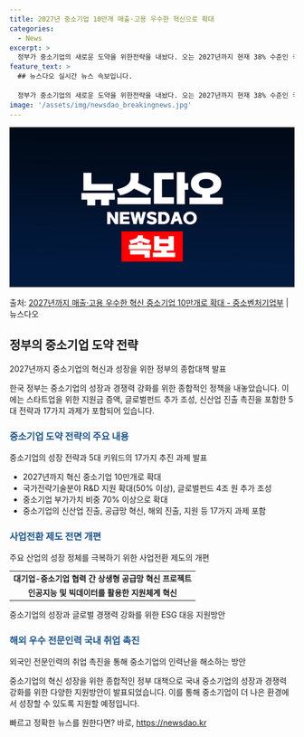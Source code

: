 ```yaml
---
title: 2027년 중소기업 10만개 매출·고용 우수한 혁신으로 확대
categories:
  - News
excerpt: >
  정부가 중소기업의 새로운 도약을 위한전략을 내놨다. 오는 2027년까지 현재 38% 수준인 국가전략기술분야 …
feature_text: >
  ## 뉴스다오 실시간 뉴스 속보입니다.

  정부가 중소기업의 새로운 도약을 위한전략을 내놨다. 오는 2027년까지 현재 38% 수준인 국가전략기술분야 …
image: '/assets/img/newsdao_breakingnews.jpg'
---
```


![뉴스다오 속보](/assets/img/newsdao_breakingnews.jpg)

<p>출처: <a href="https://newsdao.kr/3689" rel="dofollow">2027년까지 매출·고용 우수한 혁신 중소기업 10만개로 확대 - 중소벤처기업부</a> | 뉴스다오</p>

<h2 data-ke-size="size26">정부의 중소기업 도약 전략</h2>
2027년까지 중소기업의 혁신과 성장을 위한 정부의 종합대책 발표

<p data-ke-size="size16">한국 정부는 중소기업의 성장과 경쟁력 강화를 위한 종합적인 정책을 내놓았습니다. 이에는 스타트업을 위한 지원금 증액, 글로벌펀드 추가 조성, 신산업 진출 촉진을 포함한 5대 전략과 17가지 과제가 포함되어 있습니다.</p>

<h3><b><span style="color: #1a5490;">중소기업 도약 전략의 주요 내용</span></b></h3>
중소기업의 성장 전략과 5대 키워드의 17가지 추진 과제 발표

<ul>
  <li>2027년까지 혁신 중소기업 10만개로 확대</li>
  <li>국가전략기술분야 R&D 지원 확대(50% 이상), 글로벌펀드 4조 원 추가 조성</li>
  <li>중소기업 부가가치 비중 70% 이상으로 확대</li>
  <li>중소기업의 신산업 진출, 공급망 혁신, 해외 진출, 지원 등 17가지 과제 포함</li>
</ul>

<h3><b><span style="color: #1a5490;">사업전환 제도 전면 개편</span></b></h3>
주요 산업의 성장 정체를 극복하기 위한 사업전환 제도의 개편

<table>
  <tr>
    <td style="text-align: center; height: 17px;"><b>대기업-중소기업 협력 간 상생형 공급망 혁신 프로젝트</b></td>
  </tr>
  <tr>
    <td style="text-align: center; height: 17px;"><b>인공지능 및 빅데이터를 활용한 지원체계 혁신</b></td>
  </tr>
</table>

중소기업의 성장과 글로벌 경쟁력 강화를 위한 ESG 대응 지원방안

<h3><b><span style="color: #1a5490;">해외 우수 전문인력 국내 취업 촉진</span></b></h3>
외국인 전문인력의 취업 촉진을 통해 중소기업의 인력난을 해소하는 방안

<p data-ke-size="size16">중소기업의 혁신 성장을 위한 종합적인 정부 대책으로 국내 중소기업의 성장과 경쟁력 강화를 위한 다양한 지원방안이 발표되었습니다. 이를 통해 중소기업이 더 나은 환경에서 성장할 수 있도록 지원할 예정입니다.</p> 

빠르고 정확한 뉴스를 원한다면? 바로, <a href="https://newsdao.kr" rel="dofollow">https://newsdao.kr</a>


